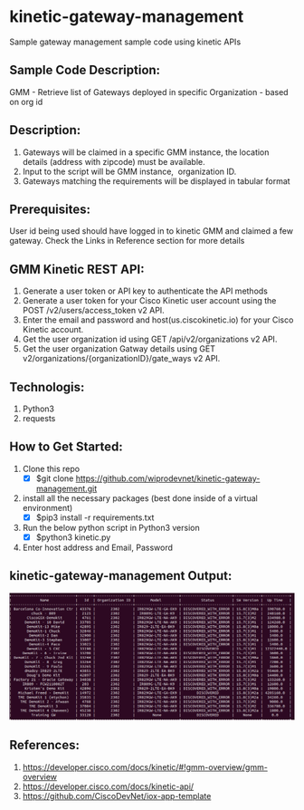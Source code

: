 # kinetic-gateway-management
Sample gateway management sample code using kinetic APIs

## Sample Code Description:
GMM - Retrieve list of Gateways deployed in specific Organization - based on org id

## Description:
   1. Gateways will be claimed in a specific GMM instance, the location details (address with zipcode) must be available.
   2. Input to the script will be GMM instance,  organization ID.
   3. Gateways matching the requirements will be displayed in tabular format

## Prerequisites:
User id being used should have logged in to kinetic GMM and claimed a few gateway. Check the Links in Reference section for more details

## GMM Kinetic REST API:
   1. Generate a user token or API key to authenticate the API methods
   2. Generate a user token for your Cisco Kinetic user account using the POST /v2/users/access_token v2 API.
   3. Enter the email and password and host(us.ciscokinetic.io) for your Cisco Kinetic account.
   4. Get the user organization id using GET /api/v2/organizations  v2 API.
   5. Get the user organization Gatway details using GET v2/organizations/{organizationID}/gate_ways v2 API.

## Technologis:
   1. Python3
   2. requests

## How to Get Started:
   1. Clone this repo
       - [x] $git clone https://github.com/wiprodevnet/kinetic-gateway-management.git
   2. install all the necessary packages (best done inside of a virtual environment)
       - [x] $pip3 install -r requirements.txt
   3. Run the below python script in Python3 version
       - [x] $python3 kinetic.py
   4. Enter host address and Email, Password

## kinetic-gateway-management Output:
![kinetic-gateway-management](https://github.com/wiprodevnet/kinetic-gateway-management/blob/master/images/kineticGMM.PNG)
   
## References:
  1. https://developer.cisco.com/docs/kinetic/#!gmm-overview/gmm-overview
  2. https://developer.cisco.com/docs/kinetic-api/
  3. https://github.com/CiscoDevNet/iox-app-template
  
